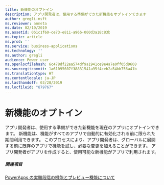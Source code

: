 ```yaml
---
title: 新機能のオプトイン
description: アプリ開発者は、使用する準備ができた新機能をオプトインできます
author: gregli-msft
ms.reviewer: anneta
ms.date: 02/19/2019
ms.assetid: 0b1c1f60-ce73-e811-a96b-000d3a18c83b
ms.topic: article
ms.prod: ''
ms.service: business-applications
ms.technology: ''
ms.author: gregli
audience: Power user
ms.openlocfilehash: 6c478df22ea574df9a1941ce9e4a7e0ff05d9608
ms.sourcegitcommit: 1a61095607f38831541a95f4ceb2a54bb756a41b
ms.translationtype: HT
ms.contentlocale: ja-JP
ms.lasthandoff: 03/20/2019
ms.locfileid: "879767"
---
```

# <a name="opting-in-to-new-features"></a>新機能のオプトイン




アプリ開発者は、使用する準備ができた新機能を現在のアプリにオプトインできます。 新機能は、機能がすべてのアプリで自動的に有効化される前に限られた期間利用できます。 このプロセスにより、アプリ開発者は、グローバルに展開する前に既存のアプリで機能を試し、必要な変更を加えることができます。 アプリ開発者がアプリを作成すると、使用可能な新機能がアプリで利用されます。

##### <a name="related-topic"></a>関連項目

[PowerApps の実験段階の機能とプレビュー機能について](https://docs.microsoft.com/powerapps/maker/canvas-apps/working-with-experimental)